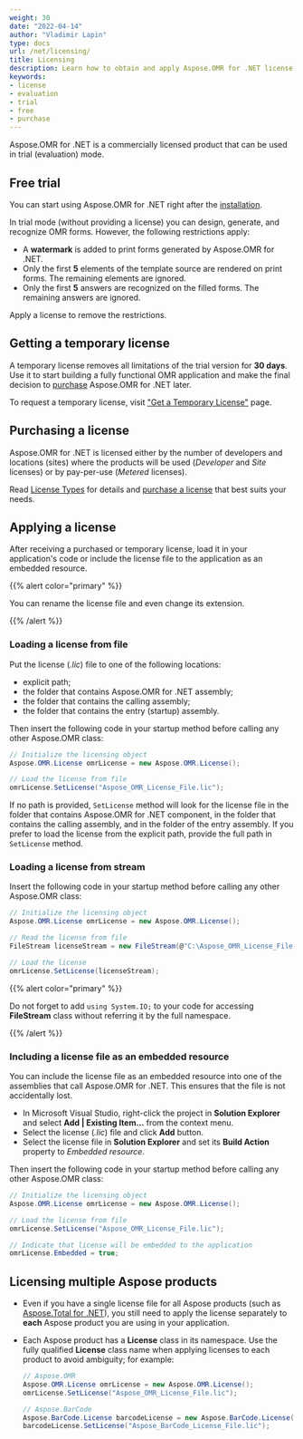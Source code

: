 ```yaml
---
weight: 30
date: "2022-04-14"
author: "Vladimir Lapin"
type: docs
url: /net/licensing/
title: Licensing
description: Learn how to obtain and apply Aspose.OMR for .NET license and discover limitations of the trial version.
keywords:
- license
- evaluation
- trial
- free
- purchase
---
```


Aspose.OMR for .NET is a commercially licensed product that can be used in trial (evaluation) mode.

## Free trial

You can start using Aspose.OMR for .NET right after the [installation](/omr/net/installation/).

In trial mode (without providing a license) you can design, generate, and recognize OMR forms. However, the following restrictions apply:

- A **watermark** is added to print forms generated by Aspose.OMR for .NET.
- Only the first **5** elements of the template source are rendered on print forms. The remaining elements are ignored.
- Only the first **5** answers are recognized on the filled forms. The remaining answers are ignored.

Apply a license to remove the restrictions.

## Getting a temporary license

A temporary license removes all limitations of the trial version for **30 days**. Use it to start building a fully functional OMR application and make the final decision to [purchase](https://purchase.aspose.com/pricing/omr/net) Aspose.OMR for .NET later.

To request a temporary license, visit ["Get a Temporary License"](https://purchase.aspose.com/temporary-license) page.

## Purchasing a license

Aspose.OMR for .NET is licensed either by the number of developers and locations (sites) where the products will be used (_Developer_ and _Site_ licenses) or by pay-per-use (_Metered_ licenses).

Read [License Types](https://purchase.aspose.com/policies/license-types) for details and [purchase a license](https://purchase.aspose.com/pricing/omr/net) that best suits your needs.

## Applying a license

After receiving a purchased or temporary license, load it in your application's code or include the license file to the application as an embedded resource.

{{% alert color="primary" %}} 

You can rename the license file and even change its extension.

{{% /alert %}} 

### Loading a license from file

Put the license (_.lic_) file to one of the following locations:

- explicit path;
- the folder that contains Aspose.OMR for .NET assembly;
- the folder that contains the calling assembly;
- the folder that contains the entry (startup) assembly.

Then insert the following code in your startup method before calling any other Aspose.OMR class:

```c#
// Initialize the licensing object
Aspose.OMR.License omrLicense = new Aspose.OMR.License();

// Load the license from file
omrLicense.SetLicense("Aspose_OMR_License_File.lic");
```

If no path is provided, `SetLicense` method will look for the license file in the folder that contains Aspose.OMR for .NET component, in the folder that contains the calling assembly, and in the folder of the entry assembly. If you prefer to load the license from the explicit path, provide the full path in `SetLicense` method.

### Loading a license from stream

Insert the following code in your startup method before calling any other Aspose.OMR class:

```c#
// Initialize the licensing object
Aspose.OMR.License omrLicense = new Aspose.OMR.License();

// Read the license from file
FileStream licenseStream = new FileStream(@"C:\Aspose_OMR_License_File.lic", FileMode.Open);

// Load the license
omrLicense.SetLicense(licenseStream);
```

{{% alert color="primary" %}} 

Do not forget to add `using System.IO;` to your code for accessing **FileStream** class without referring it by the full namespace.

{{% /alert %}} 


### Including a license file as an embedded resource

You can include the license file as an embedded resource into one of the assemblies that call Aspose.OMR for .NET. This ensures that the file is not accidentally lost.

- In Microsoft Visual Studio, right-click the project in **Solution Explorer** and select **Add | Existing Item...** from the context menu.
- Select the license (_.lic_) file and click **Add** button.
- Select the license file in **Solution Explorer** and set its **Build Action** property to _Embedded resource_.

Then insert the following code in your startup method before calling any other Aspose.OMR class:

```c#
// Initialize the licensing object
Aspose.OMR.License omrLicense = new Aspose.OMR.License();

// Load the license from file
omrLicense.SetLicense("Aspose_OMR_License_File.lic");

// Indicate that license will be embedded to the application
omrLicense.Embedded = true;
```

## Licensing multiple Aspose products

- Even if you have a single license file for all Aspose products (such as [Aspose.Total for .NET](https://products.aspose.com/total/net/)), you still need to apply the license separately to **each** Aspose product you are using in your application.
- Each Aspose product has a **License** class in its namespace. Use the fully qualified **License** class name when applying licenses to each product to avoid ambiguity; for example:  
  
  ```c#
  // Aspose.OMR
  Aspose.OMR.License omrLicense = new Aspose.OMR.License();
  omrLicense.SetLicense("Aspose_OMR_License_File.lic");

  // Aspose.BarCode
  Aspose.BarCode.License barcodeLicense = new Aspose.BarCode.License();
  barcodeLicense.SetLicense("Aspose_BarCode_License_File.lic");
  ```
